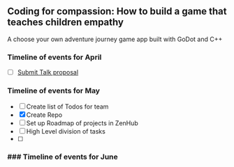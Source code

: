 ## Coding for compassion: How to build a game that teaches children empathy
A choose your own adventure journey game app built with GoDot and C++

### Timeline of events for April
- [ ] [Submit Talk proposal](https://gist.github.com/jannaee/58e21dde01bda9671cc13580b901ef7e)

### Timeline of events for May
- [ ] Create list of Todos for team
- [x] Create Repo
- [ ] Set up Roadmap of projects in ZenHub
- [ ] High Level division of tasks 
- [ ] 


### ### Timeline of events for June



